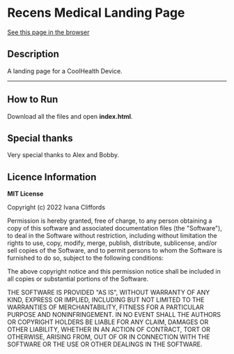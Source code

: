 # Recens Medical Landing Page


<a href ="https://ivanacliffords.github.io/recens-medical-landing-page/">See this page in the browser</a>
## Description

A landing page for a CoolHealth Device. 

***

## How to Run
Download all the files and open **index.html**.
## Special thanks 
  
  Very special thanks to Alex and Bobby. 
  
## Licence Information 


**MIT License**

Copyright (c) 2022 Ivana Cliffords

Permission is hereby granted, free of charge, to any person obtaining a copy
of this software and associated documentation files (the "Software"), to deal
in the Software without restriction, including without limitation the rights
to use, copy, modify, merge, publish, distribute, sublicense, and/or sell
copies of the Software, and to permit persons to whom the Software is
furnished to do so, subject to the following conditions:

The above copyright notice and this permission notice shall be included in all
copies or substantial portions of the Software.

THE SOFTWARE IS PROVIDED "AS IS", WITHOUT WARRANTY OF ANY KIND, EXPRESS OR
IMPLIED, INCLUDING BUT NOT LIMITED TO THE WARRANTIES OF MERCHANTABILITY,
FITNESS FOR A PARTICULAR PURPOSE AND NONINFRINGEMENT. IN NO EVENT SHALL THE
AUTHORS OR COPYRIGHT HOLDERS BE LIABLE FOR ANY CLAIM, DAMAGES OR OTHER
LIABILITY, WHETHER IN AN ACTION OF CONTRACT, TORT OR OTHERWISE, ARISING FROM,
OUT OF OR IN CONNECTION WITH THE SOFTWARE OR THE USE OR OTHER DEALINGS IN THE
SOFTWARE.